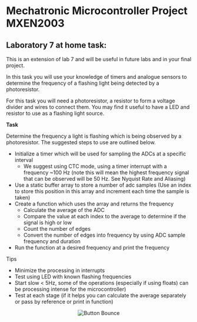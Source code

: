 # Mechatronic Microcontroller Project MXEN2003

## Laboratory 7 at home task:

This is an extension of lab 7 and will be useful in future labs and in your final project.

In this task you will use your knowledge of timers and analogue sensors to determine the frequency of a flashing light being detected by a photoresistor.

For this task you will need a photoresistor, a resistor to form a voltage divider and wires to connect them. You may find it useful to have a LED and resistor to use as a flashing light source.

**Task**

Determine the frequency a light is flashing which is being observed by a photoresistor. The suggested steps to use are outlined below.
  - Initialize a timer which will be used for sampling the ADCs at a specific interval
      - We suggest using CTC mode, using a timer interrupt with a frequency ~100 Hz (note this will mean the highest frequency signal that can be observed will be 50 Hz. See Nyquist Rate and Aliasing)
  - Use a static buffer array to store a number of adc samples (Use an index to store this position in this array and increment each time the sample is taken)
  - Create a function which uses the array and returns the frequency
      - Calculate the average of the ADC
      - Compare the value at each index to the average to determine if the signal is high or low
      - Count the number of edges
      - Convert the number of edges into frequency by using ADC sample frequency and duration
  - Run the function at a desired frequency and print the frequency

Tips
  - Minimize the processing in interrupts
  - Test using LED with known flashing frequencies
  - Start slow < 5Hz, some of the operations (especially if using floats) can be processing intense for the microcontroller)
  - Test at each stage (if it helps you can calculate the average separately or pass by reference or print in function)
    
<p align="center"> <img src="https://github.com/mxeng/mcp-docs/blob/master/labs/Frequency-Calc-Flow.svg" alt="Button Bounce"> </p>
